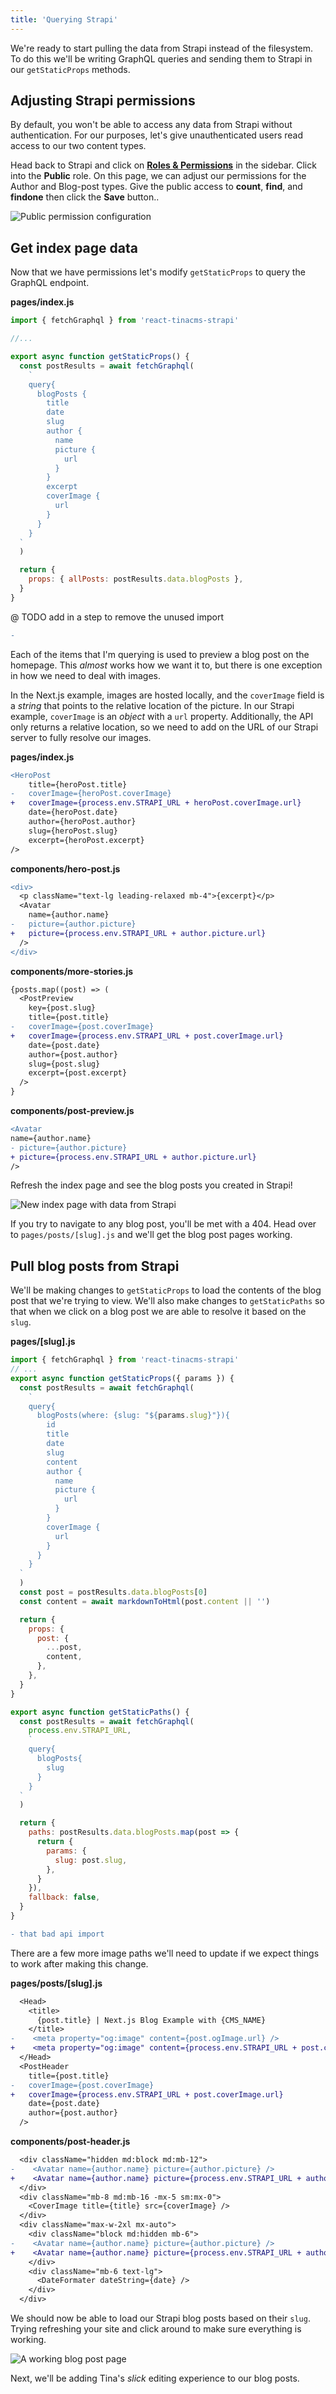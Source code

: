```yaml
---
title: 'Querying Strapi'
---
```


We're ready to start pulling the data from Strapi instead of the filesystem. To do this we'll be writing GraphQL queries and sending them to Strapi in our `getStaticProps` methods.

## Adjusting Strapi permissions

By default, you won't be able to access any data from Strapi without authentication. For our purposes, let's give unauthenticated users read access to our two content types.

Head back to Strapi and click on [**Roles & Permissions**](http://localhost:1337/admin/plugins/users-permissions/roles) in the sidebar. Click into the **Public** role. On this page, we can adjust our permissions for the Author and Blog-post types. Give the public access to **count**, **find**, and **findone** then click the **Save** button..

![Public permission configuration](/img/strapi-guide/public_permissions.png)

## Get index page data

Now that we have permissions let's modify `getStaticProps` to query the GraphQL endpoint.

**pages/index.js**

```js
import { fetchGraphql } from 'react-tinacms-strapi'

//...

export async function getStaticProps() {
  const postResults = await fetchGraphql(
    `
    query{
      blogPosts {
        title
        date
        slug
        author {
          name
          picture { 
            url
          }
        }
        excerpt
        coverImage {
          url
        }
      }
    }
  `
  )

  return {
    props: { allPosts: postResults.data.blogPosts },
  }
}
```

@ TODO add in a step to remove the unused import

```diff
-
```

Each of the items that I'm querying is used to preview a blog post on the homepage. This _almost_ works how we want it to, but there is one exception in how we need to deal with images.

In the Next.js example, images are hosted locally, and the `coverImage` field is a _string_ that points to the relative location of the picture. In our Strapi example, `coverImage` is an _object_ with a `url` property. Additionally, the API only returns a relative location, so we need to add on the URL of our Strapi server to fully resolve our images.

**pages/index.js**

```diff
<HeroPost
    title={heroPost.title}
-   coverImage={heroPost.coverImage}
+   coverImage={process.env.STRAPI_URL + heroPost.coverImage.url}
    date={heroPost.date}
    author={heroPost.author}
    slug={heroPost.slug}
    excerpt={heroPost.excerpt}
/>
```

**components/hero-post.js**

```diff
<div>
  <p className="text-lg leading-relaxed mb-4">{excerpt}</p>
  <Avatar
    name={author.name}
-   picture={author.picture}
+   picture={process.env.STRAPI_URL + author.picture.url}
  />
</div>
```

**components/more-stories.js**

```diff
{posts.map((post) => (
  <PostPreview
    key={post.slug}
    title={post.title}
-   coverImage={post.coverImage}
+   coverImage={process.env.STRAPI_URL + post.coverImage.url}
    date={post.date}
    author={post.author}
    slug={post.slug}
    excerpt={post.excerpt}
  />
}
```

**components/post-preview.js**

```diff
<Avatar
name={author.name}
- picture={author.picture}
+ picture={process.env.STRAPI_URL + author.picture.url}
/>
```

Refresh the index page and see the blog posts you created in Strapi!

![New index page with data from Strapi](/img/strapi-guide/updated_index.png)

If you try to navigate to any blog post, you'll be met with a 404. Head over to `pages/posts/[slug].js` and we'll get the blog post pages working.

## Pull blog posts from Strapi

We'll be making changes to `getStaticProps` to load the contents of the blog post that we're trying to view. We'll also make changes to `getStaticPaths` so that when we click on a blog post we are able to resolve it based on the `slug`.

**pages/\[slug\].js**

```js
import { fetchGraphql } from 'react-tinacms-strapi'
// ...
export async function getStaticProps({ params }) {
  const postResults = await fetchGraphql(
    `
    query{
      blogPosts(where: {slug: "${params.slug}"}){
        id
        title
        date
        slug
        content
        author {
          name
          picture { 
            url
          }
        }
        coverImage {
          url
        }
      }
    }
  `
  )
  const post = postResults.data.blogPosts[0]
  const content = await markdownToHtml(post.content || '')

  return {
    props: {
      post: {
        ...post,
        content,
      },
    },
  }
}

export async function getStaticPaths() {
  const postResults = await fetchGraphql(
    process.env.STRAPI_URL,
    `
    query{
      blogPosts{
        slug
      }
    }
  `
  )

  return {
    paths: postResults.data.blogPosts.map(post => {
      return {
        params: {
          slug: post.slug,
        },
      }
    }),
    fallback: false,
  }
}
```

```diff
- that bad api import
```

There are a few more image paths we'll need to update if we expect things to work after making this change.

**pages/posts/\[slug\].js**

```diff
  <Head>
    <title>
      {post.title} | Next.js Blog Example with {CMS_NAME}
    </title>
-    <meta property="og:image" content={post.ogImage.url} />
+    <meta property="og:image" content={process.env.STRAPI_URL + post.coverImage.url} />
  </Head>
  <PostHeader
    title={post.title}
-   coverImage={post.coverImage}
+   coverImage={process.env.STRAPI_URL + post.coverImage.url}
    date={post.date}
    author={post.author}
  />
```

**components/post-header.js**

```diff
  <div className="hidden md:block md:mb-12">
-    <Avatar name={author.name} picture={author.picture} />
+    <Avatar name={author.name} picture={process.env.STRAPI_URL + author.picture.url} />
  </div>
  <div className="mb-8 md:mb-16 -mx-5 sm:mx-0">
    <CoverImage title={title} src={coverImage} />
  </div>
  <div className="max-w-2xl mx-auto">
    <div className="block md:hidden mb-6">
-    <Avatar name={author.name} picture={author.picture} />
+    <Avatar name={author.name} picture={process.env.STRAPI_URL + author.picture.url} />
    </div>
    <div className="mb-6 text-lg">
      <DateFormater dateString={date} />
    </div>
  </div>
```

We should now be able to load our Strapi blog posts based on their `slug`. Trying refreshing your site and click around to make sure everything is working.

![A working blog post page](/img/strapi-guide/working_blog_post.jpg)

Next, we'll be adding Tina's _slick_ editing experience to our blog posts.
